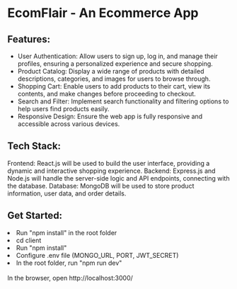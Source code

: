 # EcomFlair - An Ecommerce App

## Features:

<ul>
  <li>
    User Authentication: Allow users to sign up, log in, and manage their profiles, ensuring a personalized experience and secure shopping.
  </li>
  <li>
    Product Catalog: Display a wide range of products with detailed descriptions, categories, and images for users to browse through.
  </li>
  <li>
    Shopping Cart: Enable users to add products to their cart, view its contents, and make changes before proceeding to checkout.
  </li>
  <li>
    Search and Filter: Implement search functionality and filtering options to help users find products easily.
  </li>
  <li>
    Responsive Design: Ensure the web app is fully responsive and accessible across various devices.
  </li>
</ul>


## Tech Stack:

Frontend: React.js will be used to build the user interface, providing a dynamic and interactive shopping experience.
Backend: Express.js and Node.js will handle the server-side logic and API endpoints, connecting with the database.
Database: MongoDB will be used to store product information, user data, and order details.

## Get Started:

<li>Run "npm install" in the root folder</li>
<li>cd client</li>
<li>Run "npm install"</li>
<li>Configure .env file (MONGO_URL, PORT, JWT_SECRET)</li>
<li>In the root folder, run "npm run dev"</li>
<br/>
In the browser, open http://localhost:3000/
